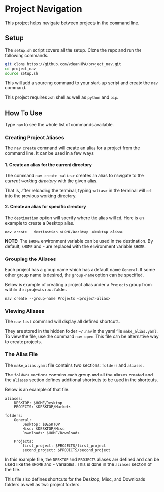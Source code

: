 
# Project Navigation

This project helps navigate between projects in the command line.

## Setup

The `setup.sh` script covers all the setup. Clone the repo and run the following commands.

```zsh
git clone https://github.com/wdeanHPA/project_nav.git
cd project_nav
source setup.sh
```

This will add a sourcing command to your start-up script and create the `nav` command.

This project requires `zsh` shell as well as `python` and `pip`.

## How To Use

Type `nav` to see the whole list of commands available.

### Creating Project Aliases

The `nav create` command will create an alias for a project from the command line. It can be used in a few ways.

#### 1. Create an alias for the current directory
The command `nav create <alias>` creates an alias to navigate to the *current working directory* with the given alias.

That is, after reloading the terminal, typing `<alias>` in the terminal will `cd` into the previous working directory.

#### 2. Create an alias for specific directory

The `destination` option will specify where the alias will `cd`. Here is an example to create a Desktop alias.

```shell
nav create --destination $HOME/Desktop <desktop-alias>
```

**NOTE:** The `$HOME` environment variable can be used in the destination. By default, `$HOME` and `~` are replaced with the environment variable `$HOME`.

### Grouping the Aliases

Each project has a group name which has a default name `General`. If some other group name is desired, the `group-name` option can be specified.

Below is example of creating a project alias under a `Projects` group from within that projects root folder.

```shell
nav create --group-name Projects <project-alias>
```

### Viewing Aliases

The `nav list` command will display all defined shortcuts.

They are stored in the hidden folder `~/.nav` in the yaml file `make_alias.yaml`. To view the file, use the command `nav open`. This file can be alternative way to create projects.


### The Alias File

The `make_alias.yaml` file contains two sections: `folders` and `aliases`.

The `folders` sections contains each group and all the aliases created and the `aliases` section defines additional shortcuts to be used in the shortcuts.

Below is an example of that file.

```
aliases:
    DESKTOP: $HOME/Desktop
    PROJECTS: $DESKTOP/Markets

folders:
    General:
        Desktop: $DESKTOP
        Misc: $DESKTOP/Misc
        Downloads: $HOME/Downloads

    Projects:
        first_project: $PROJECTS/first_project
        second_project: $PROJECTS/second_project
```

In this example file, the `DESKTOP` and `PROJECTS` aliases are defined and can be used like the `$HOME` and `~` variables. This is done in the `aliases` section of the file.

This file also defines shortcuts for the Desktop, Misc, and Downloads folders as well as two project folders. 
